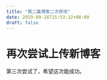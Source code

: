 ```yaml
---
title: "第二篇博客二次修改"
date: 2019-09-16T15:53:32+08:00
draft: false
---
```

# 再次尝试上传新博客

第三次尝试了，希望这次能成功。
